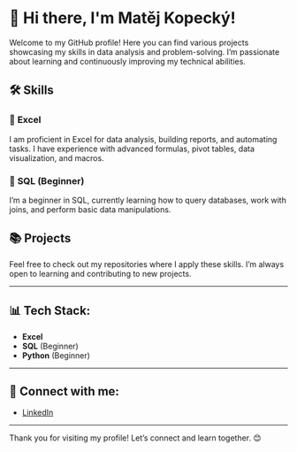 # 👋 Hi there, I'm Matěj Kopecký!

Welcome to my GitHub profile! Here you can find various projects showcasing my skills in data analysis and problem-solving. I’m passionate about learning and continuously improving my technical abilities.

## 🛠️ Skills

### 🔹 **Excel**  
I am proficient in Excel for data analysis, building reports, and automating tasks. I have experience with advanced formulas, pivot tables, data visualization, and macros.

### 🔹 **SQL (Beginner)**  
I’m a beginner in SQL, currently learning how to query databases, work with joins, and perform basic data manipulations.

## 📚 Projects

Feel free to check out my repositories where I apply these skills. I’m always open to learning and contributing to new projects.

---

## 📊 Tech Stack:

- **Excel**  
- **SQL** (Beginner)  
- **Python** (Beginner)  

---

## 🔗 Connect with me:

- [LinkedIn](https://www.linkedin.com/in/matejkopecky1/)

---

Thank you for visiting my profile! Let’s connect and learn together. 😊
